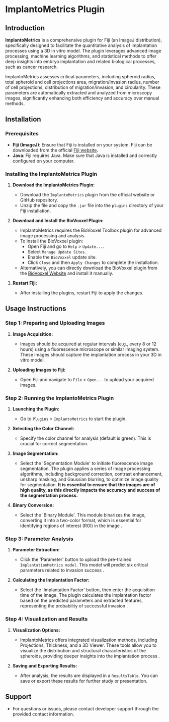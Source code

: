 
# ImplantoMetrics Plugin

## Introduction

**ImplantoMetrics** is a comprehensive plugin for Fiji (an ImageJ distribution), specifically designed to facilitate the quantitative analysis of implantation processes using a 3D in vitro model. The plugin leverages advanced image processing, machine learning algorithms, and statistical methods to offer deep insights into embryo implantation and related biological processes, such as cancer research.

ImplantoMetrics assesses critical parameters, including spheroid radius, total spheroid and cell projections area, migration/invasion radius, number of cell projections, distribution of migration/invasion, and circularity. These parameters are automatically extracted and analyzed from microscopy images, significantly enhancing both efficiency and accuracy over manual methods.

## Installation

### Prerequisites

- **Fiji (ImageJ)**: Ensure that Fiji is installed on your system. Fiji can be downloaded from the official [Fiji website](https://fiji.sc/).
- **Java**: Fiji requires Java. Make sure that Java is installed and correctly configured on your computer.

### Installing the ImplantoMetrics Plugin

1. **Download the ImplantoMetrics Plugin:**
   - Download the `ImplantoMetrics` plugin from the official website or GitHub repository.
   - Unzip the file and copy the `.jar` file into the `plugins` directory of your Fiji installation.

2. **Download and Install the BioVoxxel Plugin:**
   - ImplantoMetrics requires the BioVoxxel Toolbox plugin for advanced image processing and analysis.
   - To install the BioVoxxel plugin:
     - Open Fiji and go to `Help` > `Update...`.
     - Select `Manage Update Sites`.
     - Enable the `BioVoxxel` update site.
     - Click `Close` and then `Apply Changes` to complete the installation.
   - Alternatively, you can directly download the BioVoxxel plugin from the [BioVoxxel Website](https://biovoxxel.com/downloads/) and install it manually.

3. **Restart Fiji:**
   - After installing the plugins, restart Fiji to apply the changes.

## Usage Instructions

### Step 1: Preparing and Uploading Images

1. **Image Acquisition:**
   - Images should be acquired at regular intervals (e.g., every 8 or 12 hours) using a fluorescence microscope or similar imaging system. These images should capture the implantation process in your 3D in vitro model.

2. **Uploading Images to Fiji:**
   - Open Fiji and navigate to `File` > `Open...` to upload your acquired images.

### Step 2: Running the ImplantoMetrics Plugin

1. **Launching the Plugin:**
   - Go to `Plugins` > `ImplantoMetrics` to start the plugin.

2. **Selecting the Color Channel:**
   - Specify the color channel for analysis (default is green). This is crucial for correct segmentation.

3. **Image Segmentation:**
   - Select the 'Segmentation Module' to initiate fluorescence image segmentation. The plugin applies a series of image processing algorithms, including background correction, contrast enhancement, unsharp masking, and Gaussian blurring, to optimize image quality for segmentation. **It is essential to ensure that the images are of high quality, as this directly impacts the accuracy and success of the segmentation process.**

4. **Binary Conversion:**
   - Select the 'Binary Module'. This module binarizes the image, converting it into a two-color format, which is essential for identifying regions of interest (ROI) in the image .

### Step 3: Parameter Analysis

1. **Parameter Extraction:**
   - Click the 'Parameter' button to upload the pre-trained `ImplantationMetrics model`. This model will predict six critical parameters related to invasion success  .

2. **Calculating the Implantation Factor:**
   - Select the 'Implantation Factor' button, then enter the acquisition time of the image. The plugin calculates the implantation factor based on the predicted parameters and extracted features, representing the probability of successful invasion .

### Step 4: Visualization and Results

1. **Visualization Options:**
   - ImplantoMetrics offers integrated visualization methods, including Projections, Thickness, and a 3D Viewer. These tools allow you to visualize the distribution and structural characteristics of the spheroids, providing deeper insights into the implantation process .

2. **Saving and Exporting Results:**
   - After analysis, the results are displayed in a `ResultsTable`. You can save or export these results for further study or presentation.

##  Support


- For questions or issues, please contact developer support through the provided contact information.


